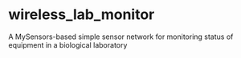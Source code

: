 # wireless_lab_monitor
A MySensors-based simple sensor network for monitoring status of equipment in a biological laboratory
